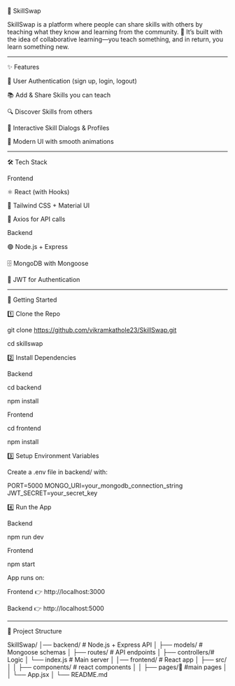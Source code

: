 
📘 SkillSwap

SkillSwap is a platform where people can share skills with others by teaching what they know and learning from the community. 🚀
It’s built with the idea of collaborative learning—you teach something, and in return, you learn something new.


---

✨ Features

🔑 User Authentication (sign up, login, logout)

📚 Add & Share Skills you can teach

🔍 Discover Skills from others

💬 Interactive Skill Dialogs & Profiles

🎨 Modern UI with smooth animations



---

🛠️ Tech Stack

Frontend

⚛️ React (with Hooks)

🎨 Tailwind CSS + Material UI

🔄 Axios for API calls


Backend

🟢 Node.js + Express

🗄️ MongoDB with Mongoose

🔐 JWT for Authentication



---

🚀 Getting Started

1️⃣ Clone the Repo

git clone https://github.com/vikramkathole23/SkillSwap.git

cd skillswap

2️⃣ Install Dependencies

Backend

cd backend

npm install

Frontend

cd frontend

npm install

3️⃣ Setup Environment Variables

Create a .env file in backend/ with:

PORT=5000
MONGO_URI=your_mongodb_connection_string
JWT_SECRET=your_secret_key

4️⃣ Run the App

Backend

npm run dev

Frontend

npm start

App runs on:

Frontend 👉 http://localhost:3000

Backend 👉 http://localhost:5000


---

📂 Project Structure

SkillSwap/
│── backend/        # Node.js + Express API
│   ├── models/     # Mongoose schemas
│   ├── routes/     # API endpoints
│   ├── controllers/# Logic
│   └── index.js    # Main server
│
│── frontend/       # React app
│   ├── src/
│   │   ├── components/ # react components 
│   │   ├── pages/📃    #main pages
│   │   └── App.jsx
│
└── README.md

